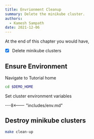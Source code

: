 ```yaml
---
title: Envrionment Cleanup
summary: Delete the minikube cluster.
authors:
  - Kamesh Sampath
date: 2021-12-06
---
```


At the end of this chapter you would have,

- [x] Delete minikube clusters

## Ensure Environment

Navigate to Tutorial home

```bash
cd $DEMO_HOME
```

Set cluster environment variables

---8<--- "includes/env.md"

## Destroy minikube clusters

```bash
make clean-up
```
